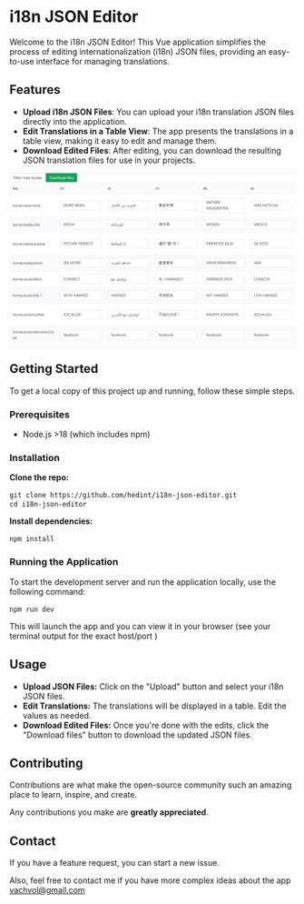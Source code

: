 # i18n JSON Editor

Welcome to the i18n JSON Editor! This Vue application simplifies the process of editing internationalization (i18n) JSON files, providing an easy-to-use interface for managing translations.

## Features

- **Upload i18n JSON Files**: You can upload your i18n translation JSON files directly into the application.
- **Edit Translations in a Table View**: The app presents the translations in a table view, making it easy to edit and manage them.
- **Download Edited Files**: After editing, you can download the resulting JSON translation files for use in your projects.

![Interface screenshot](./ui2.png)
## Getting Started

To get a local copy of this project up and running, follow these simple steps.

### Prerequisites

- Node.js >18 (which includes npm)

### Installation

**Clone the repo:**

```shell
git clone https://github.com/hedint/i18n-json-editor.git
cd i18n-json-editor
```

**Install dependencies:**

```shell
npm install
```

### Running the Application

To start the development server and run the application locally, use the following command:

```shell
npm run dev

```
This will launch the app and you can view it in your browser (see your terminal output for the exact host/port )

## Usage

- **Upload JSON Files:** Click on the "Upload" button and select your i18n JSON files.
- **Edit Translations:** The translations will be displayed in a table. Edit the values as needed.
- **Download Edited Files:** Once you're done with the edits, click the "Download files" button to download the updated JSON files.



## Contributing

Contributions are what make the open-source community such an amazing place to learn, inspire, and create. 

Any contributions you make are **greatly appreciated**.

## Contact
If you have a feature request, you can start a new issue.

Also, feel free to contact me if you have more complex ideas about the app [vachvol@gmail.com](mailto:vachvol@gmail.com)